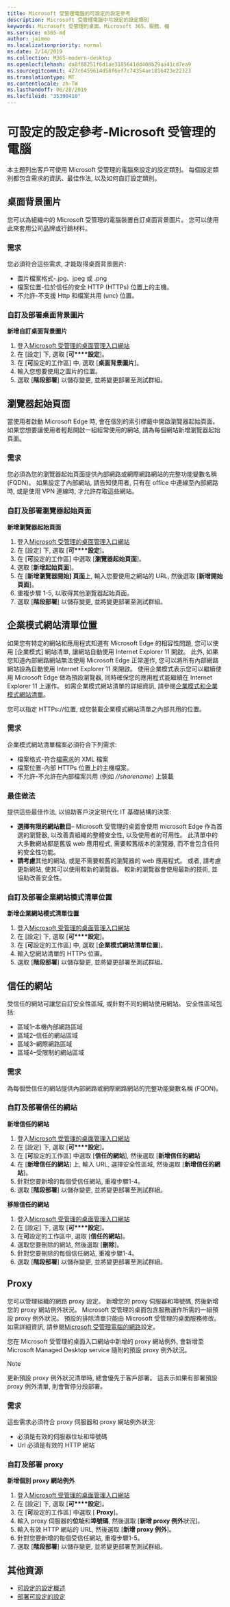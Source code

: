 ```yaml
---
title: Microsoft 受管理電腦的可設定的設定參考
description: Microsoft 受管理電腦中可設定的設定類別
keywords: Microsoft 受管理的桌面、Microsoft 365、服務、檔
ms.service: m365-md
author: jaimeo
ms.localizationpriority: normal
ms.date: 2/14/2019
ms.collection: M365-modern-desktop
ms.openlocfilehash: da8f88251f6d1ae3185641dd408b29aa41cd7ea9
ms.sourcegitcommit: 427c6459614d58f6ef7c74354ae1816423e22323
ms.translationtype: MT
ms.contentlocale: zh-TW
ms.lasthandoff: 06/28/2019
ms.locfileid: "35390410"
---
```

# <a name="configurable-settings-reference---microsoft-managed-desktop"></a>可設定的設定參考-Microsoft 受管理的電腦

本主題列出客戶可使用 Microsoft 受管理的電腦來設定的設定類別。 每個設定類別都包含需求的資訊、最佳作法, 以及如何自訂設定類別。 

## <a name="desktop-background-picture"></a>桌面背景圖片
您可以為組織中的 Microsoft 受管理的電腦裝置自訂桌面背景圖片。 您可以使用此來套用公司品牌或行銷材料。 

### <a name="requirements"></a>需求

您必須符合這些需求, 才能取得桌面背景圖片:
- 圖片檔案格式-.jpg、jpeg 或 .png
- 檔案位置-位於信任的安全 HTTP (HTTPs) 位置上的主機。 
- 不允許-不支援 Http 和檔案共用 (unc) 位置。 

### <a name="customize-and-deploy-desktop-background-picture"></a>自訂及部署桌面背景圖片

**新增自訂桌面背景圖片**
1. 登入[Microsoft 受管理的桌面管理入口網站](http://aka.ms/mwaasportal)
2. 在 [設定] 下, 選取 [**可****設定**]。
3. 在 [**可**設定的工作區] 中, 選取 [**桌面背景圖片**]。 
4. 輸入您想要使用之圖片的位置。 
5. 選取 [**階段部署**] 以儲存變更, 並將變更部署至測試群組。 

## <a name="browser-start-pages"></a>瀏覽器起始頁面
當使用者啟動 Microsoft Edge 時, 會在個別的索引標籤中開啟瀏覽器起始頁面。 如果您想要讓使用者輕鬆開啟一組經常使用的網站, 請為每個網站新增瀏覽器起始頁面。 

### <a name="requirements"></a>需求

您必須為您的瀏覽器起始頁面提供內部網路或網際網路網站的完整功能變數名稱 (FQDN)。 如果設定了內部網站, 請告知使用者, 只有在 office 中連線至內部網路時, 或是使用 VPN 連線時, 才允許存取這些網站。 

### <a name="customize-and-deploy-browser-start-pages"></a>自訂及部署瀏覽器起始頁面

**新增瀏覽器起始頁面**
1. 登入[Microsoft 受管理的桌面管理入口網站](http://aka.ms/mwaasportal)
2. 在 [設定] 下, 選取 [**可****設定**]。
3. 在 [**可**設定的工作區] 中選取 [**瀏覽器起始頁面**]。 
4. 選取 [**新增起始頁面**]。
5. 在 [**新增瀏覽器開始] 頁面**上, 輸入您要使用之網站的 URL, 然後選取 [**新增開始頁面**]。 
6. 重複步驟 1-5, 以取得其他瀏覽器起始頁面。 
7. 選取 [**階段部署**] 以儲存變更, 並將變更部署至測試群組。

## <a name="enterprise-mode-site-list-location"></a>企業模式網站清單位置

如果您有特定的網站和應用程式知道有 Microsoft Edge 的相容性問題, 您可以使用 [企業模式] 網站清單, 讓網站自動使用 Internet Explorer 11 開啟。 此外, 如果您知道內部網路網站無法使用 Microsoft Edge 正常運作, 您可以將所有內部網路網站設為自動使用 Internet Explorer 11 來開啟。 使用企業模式表示您可以繼續使用 Microsoft Edge 做為預設瀏覽器, 同時確保您的應用程式能繼續在 Internet Explorer 11 上運作。 如需企業模式網站清單的詳細資訊, 請參閱[企業模式和企業模式網站清單](https://docs.microsoft.com/internet-explorer/ie11-deploy-guide/what-is-enterprise-mode)。 

您可以指定 HTTPs://位置, 或您裝載企業模式網站清單之內部共用的位置。 

### <a name="requirements"></a>需求

企業模式網站清單檔案必須符合下列需求:
- 檔案格式-符合[檔需求](https://docs.microsoft.com/internet-explorer/ie11-deploy-guide/what-is-enterprise-mode#site-list-xml-file)的 XML 檔案
- 檔案位置-內部 HTTPs 位置上的主機檔案。 
- 不允許-不允許在內部檔案共用 (例如 *//sharename*) 上裝載

### <a name="best-practices"></a>最佳做法

提供這些最佳作法, 以協助客戶決定現代化 IT 基礎結構的決策:
- **選擇有限的網站數目**– Microsoft 受管理的桌面會使用 microsoft Edge 作為首選的瀏覽器, 以改善貴組織的整體安全性, 以及使用者的可用性。 此清單中的大多數網站都是舊版 web 應用程式, 需要較舊版本的瀏覽器, 而不會包含任何的安全性功能。 
- **請考慮**其他的網站, 或是不需要較舊的瀏覽器的 web 應用程式。 或者, 請考慮更新網站, 使其可以使用較新的瀏覽器。 較新的瀏覽器會使用最新的技術, 並協助改善安全性。

### <a name="customize-and-deploy-enterprise-site-mode-list-location"></a>自訂及部署企業網站模式清單位置

**新增企業網站模式清單位置**

1.  登入[Microsoft 受管理的桌面管理入口網站](http://aka.ms/mwaasportal)
2.  在 [設定] 下, 選取 [**可****設定**]。
3.  在 [**可**設定的工作區] 中, 選取 [**企業模式網站清單位置**]。 
4.  輸入您網站清單的 HTTPs 位置。 
5.  選取 [**階段部署**] 以儲存變更, 並將變更部署至測試群組。

## <a name="trusted-sites"></a>信任的網站

受信任的網站可讓您自訂安全性區域, 或針對不同的網站使用網站。 安全性區域包括: 
- 區域1–本機內部網路區域
- 區域2–信任的網站區域
- 區域3–網際網路區域
- 區域4–受限制的網站區域

### <a name="requirements"></a>需求

為每個受信任的網站提供內部網路或網際網路網站的完整功能變數名稱 (FQDN)。 

### <a name="customize-and-deploy-trusted-sites"></a>自訂及部署信任的網站

**新增信任的網站**

1. 登入[Microsoft 受管理的桌面管理入口網站](http://aka.ms/mwaasportal)
2. 在 [設定] 下, 選取 [**可****設定**]。
3. 在 [**可**設定的工作區] 中選取 [**信任的網站**], 然後選取 [**新增信任的網站** 
4. 在 [**新增信任的網站**] 上, 輸入 URL, 選擇安全性區域, 然後選取 [**新增信任的網站**]。 
5. 針對您要新增的每個受信任網站, 重複步驟1-4。 
6. 選取 [**階段部署**] 以儲存變更, 並將變更部署至測試群組。

**移除信任的網站**

1. 登入[Microsoft 受管理的桌面管理入口網站](http://aka.ms/mwaasportal)
2. 在 [設定] 下, 選取 [**可****設定**]。
3. 在**可**設定的工作區中, 選取 [**信任的網站**]。 
4. 選取您要刪除的網站, 然後選取 [**刪除**]。 
5. 針對您要刪除的每個信任網站, 重複步驟1-4。 
6. 選取 [**階段部署**] 以儲存變更, 並將變更部署至測試群組。

## <a name="proxy"></a>Proxy
您可以管理組織的網路 proxy 設定。 新增您的 proxy 伺服器和埠號碼, 然後新增您的 proxy 網站例外狀況。 Microsoft 受管理的桌面包含服務運作所需的一組預設 proxy 例外狀況。 預設的排除清單只能由 Microsoft 受管理的桌面服務修改。  如需詳細資訊, 請參閱[Microsoft 受管理電腦的網路](../get-ready/network.md)設定。 

您在 Microsoft 受管理的桌面入口網站中新增的 proxy 網站例外, 會新增至 Microsoft Managed Desktop service 隨附的預設 proxy 例外狀況。 

> [!NOTE]
> 更新預設 proxy 例外狀況清單時, 總會優先于客戶部署。 這表示如果有部署預設 proxy 例外清單, 則會暫停分段部署。  

### <a name="requirements"></a>需求

這些需求必須符合 proxy 伺服器和 proxy 網站例外狀況:
- 必須是有效的伺服器位址和埠號碼
- Url 必須是有效的 HTTP 網站 

### <a name="customize-and-deploy-proxies"></a>自訂及部署 proxy

**新增個別 proxy 網站例外**

1. 登入[Microsoft 受管理的桌面管理入口網站](http://aka.ms/mwaasportal)
2. 在 [設定] 下, 選取 [**可****設定**]。
3. 在 [**可**設定的工作區] 中選取 [ **Proxy**]。 
4. 輸入 proxy 伺服器的**位址**和**埠號碼**, 然後選取 [**新增 proxy 例外**狀況]。 
5. 輸入有效 HTTP 網站的 URL, 然後選取 [**新增 proxy 例外**]。 
6. 針對您要新增的每個受信任網站, 重複步驟1-5。 
7. 選取 [**階段部署**] 以儲存變更, 並將變更部署至測試群組。

## <a name="additional-resources"></a>其他資源
- [可設定的設定概述](config-setting-overview.md) 
- [部署可設定的設定](config-setting-deploy.md)
